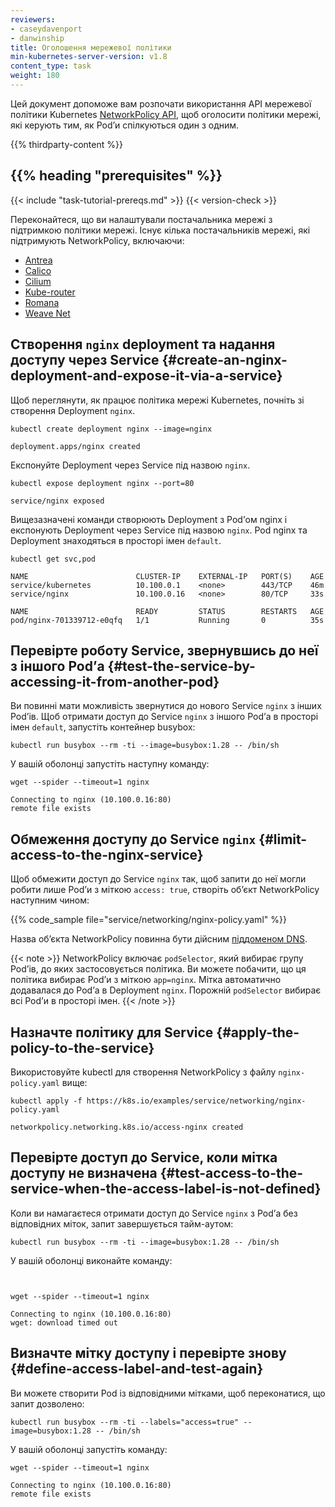 ```yaml
---
reviewers:
- caseydavenport
- danwinship
title: Оголошення мережевої політики
min-kubernetes-server-version: v1.8
content_type: task
weight: 180
---
```


<!-- overview -->

Цей документ допоможе вам розпочати використання API мережевої політики Kubernetes [NetworkPolicy API](/docs/concepts/services-networking/network-policies/), щоб оголосити політики мережі, які керують тим, як Podʼи спілкуються один з одним.

{{% thirdparty-content %}}

## {{% heading "prerequisites" %}}

{{< include "task-tutorial-prereqs.md" >}} {{< version-check >}}

Переконайтеся, що ви налаштували постачальника мережі з підтримкою політики мережі. Існує кілька постачальників мережі, які підтримують NetworkPolicy, включаючи:

* [Antrea](/docs/tasks/administer-cluster/network-policy-provider/antrea-network-policy/)
* [Calico](/docs/tasks/administer-cluster/network-policy-provider/calico-network-policy/)
* [Cilium](/docs/tasks/administer-cluster/network-policy-provider/cilium-network-policy/)
* [Kube-router](/docs/tasks/administer-cluster/network-policy-provider/kube-router-network-policy/)
* [Romana](/docs/tasks/administer-cluster/network-policy-provider/romana-network-policy/)
* [Weave Net](/docs/tasks/administer-cluster/network-policy-provider/weave-network-policy/)

<!-- steps -->

## Створення `nginx` deployment та надання доступу через Service {#create-an-nginx-deployment-and-expose-it-via-a-service}

Щоб переглянути, як працює політика мережі Kubernetes, почніть зі створення Deployment `nginx`.

```console
kubectl create deployment nginx --image=nginx
```

```none
deployment.apps/nginx created
```

Експонуйте Deployment через Service під назвою `nginx`.

```console
kubectl expose deployment nginx --port=80
```

```none
service/nginx exposed
```

Вищезазначені команди створюють Deployment з Podʼом nginx і експонують Deployment через Service під назвою `nginx`. Pod nginx та Deployment знаходяться в просторі імен `default`.

```console
kubectl get svc,pod
```

```none
NAME                        CLUSTER-IP    EXTERNAL-IP   PORT(S)    AGE
service/kubernetes          10.100.0.1    <none>        443/TCP    46m
service/nginx               10.100.0.16   <none>        80/TCP     33s

NAME                        READY         STATUS        RESTARTS   AGE
pod/nginx-701339712-e0qfq   1/1           Running       0          35s
```

## Перевірте роботу Service, звернувшись до неї з іншого Podʼа {#test-the-service-by-accessing-it-from-another-pod}

Ви повинні мати можливість звернутися до нового Service `nginx` з інших Podʼів. Щоб отримати доступ до Service `nginx` з іншого Podʼа в просторі імен `default`, запустіть контейнер busybox:

```console
kubectl run busybox --rm -ti --image=busybox:1.28 -- /bin/sh
```

У вашій оболонці запустіть наступну команду:

```shell
wget --spider --timeout=1 nginx
```

```none
Connecting to nginx (10.100.0.16:80)
remote file exists
```

## Обмеження доступу до Service `nginx` {#limit-access-to-the-nginx-service}

Щоб обмежити доступ до Service `nginx` так, щоб запити до неї могли робити лише Podʼи з міткою `access: true`, створіть обʼєкт NetworkPolicy наступним чином:

{{% code_sample file="service/networking/nginx-policy.yaml" %}}

Назва обʼєкта NetworkPolicy повинна бути дійсним [піддоменом DNS](/docs/concepts/overview/working-with-objects/names#dns-subdomain-names).

{{< note >}}
NetworkPolicy включає `podSelector`, який вибирає групу Podʼів, до яких застосовується політика. Ви можете побачити, що ця політика вибирає Podʼи з міткою `app=nginx`. Мітка автоматично додавалася до Podʼа в Deployment `nginx`. Порожній `podSelector` вибирає всі Podʼи в просторі імен.
{{< /note >}}

## Назначте політику для Service {#apply-the-policy-to-the-service}

Використовуйте kubectl для створення NetworkPolicy з файлу `nginx-policy.yaml` вище:

```console
kubectl apply -f https://k8s.io/examples/service/networking/nginx-policy.yaml
```

```none
networkpolicy.networking.k8s.io/access-nginx created
```

## Перевірте доступ до Service, коли мітка доступу не визначена {#test-access-to-the-service-when-the-access-label-is-not-defined}

Коли ви намагаєтеся отримати доступ до Service `nginx` з Podʼа без відповідних міток, запит завершується тайм-аутом:

```console
kubectl run busybox --rm -ti --image=busybox:1.28 -- /bin/sh
```

У вашій оболонці виконайте команду:

```shell


wget --spider --timeout=1 nginx
```

```none
Connecting to nginx (10.100.0.16:80)
wget: download timed out
```

## Визначте мітку доступу і перевірте знову {#define-access-label-and-test-again}

Ви можете створити Pod із відповідними мітками, щоб переконатися, що запит дозволено:

```console
kubectl run busybox --rm -ti --labels="access=true" --image=busybox:1.28 -- /bin/sh
```

У вашій оболонці запустіть команду:

```shell
wget --spider --timeout=1 nginx
```

```none
Connecting to nginx (10.100.0.16:80)
remote file exists
```
